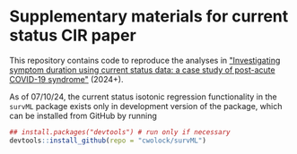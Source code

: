 # Supplementary materials for current status CIR paper

This repository contains code to reproduce the analyses in ["Investigating symptom duration using current status data: a case study of post-acute COVID-19 syndrome"](https://arxiv.org/abs/2407.04214) (2024+).

As of 07/10/24, the current status isotonic regression functionality in the `survML` package exists only in development version of the package, which can be installed from GitHub by running

``` r
## install.packages("devtools") # run only if necessary
devtools::install_github(repo = "cwolock/survML")
```
